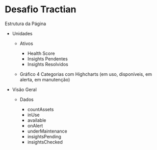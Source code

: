 # Desafio Tractian

Estrutura da Página

- Unidades

  - Ativos

    - Health Score
    - Insights Pendentes
    - Insights Resolvidos

  - Gráfico 4 Categorias com Highcharts (em uso, disponíveis, em alerta, em manutenção)

- Visão Geral

  - Dados

    - countAssets
    - inUse
    - available
    - onAlert
    - underMaintenance
    - insightsPending
    - insightsChecked
